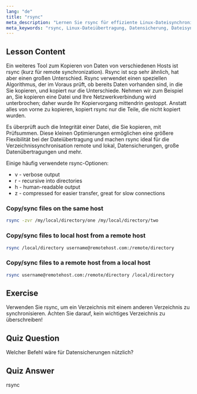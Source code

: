 ```yaml
---
lang: "de"
title: "rsync"
meta_description: "Lernen Sie rsync für effiziente Linux-Dateisynchronisation und Backups. Verstehen Sie die Remote- und lokale Datenübertragung mit rsync-Befehlen und -Optionen. Verbessern Sie Ihre Linux-Kenntnisse!"
meta_keywords: "rsync, Linux-Dateiübertragung, Datensicherung, Dateisynchronisation, Linux-Tutorial, rsync-Befehle, Anfänger, Leitfaden"
---
```


## Lesson Content

Ein weiteres Tool zum Kopieren von Daten von verschiedenen Hosts ist rsync (kurz für remote synchronization). Rsync ist scp sehr ähnlich, hat aber einen großen Unterschied. Rsync verwendet einen speziellen Algorithmus, der im Voraus prüft, ob bereits Daten vorhanden sind, in die Sie kopieren, und kopiert nur die Unterschiede. Nehmen wir zum Beispiel an, Sie kopieren eine Datei und Ihre Netzwerkverbindung wird unterbrochen; daher wurde Ihr Kopiervorgang mittendrin gestoppt. Anstatt alles von vorne zu kopieren, kopiert rsync nur die Teile, die nicht kopiert wurden.

Es überprüft auch die Integrität einer Datei, die Sie kopieren, mit Prüfsummen. Diese kleinen Optimierungen ermöglichen eine größere Flexibilität bei der Dateiübertragung und machen rsync ideal für die Verzeichnissynchronisation remote und lokal, Datensicherungen, große Datenübertragungen und mehr.

Einige häufig verwendete rsync-Optionen:

- v - verbose output
- r - recursive into directories
- h - human-readable output
- z - compressed for easier transfer, great for slow connections

### Copy/sync files on the same host

```bash
rsync -zvr /my/local/directory/one /my/local/directory/two
```

### Copy/sync files to local host from a remote host

```bash
rsync /local/directory username@remotehost.com:/remote/directory
```

### Copy/sync files to a remote host from a local host

```bash
rsync username@remotehost.com:/remote/directory /local/directory
```

## Exercise

Verwenden Sie rsync, um ein Verzeichnis mit einem anderen Verzeichnis zu synchronisieren. Achten Sie darauf, kein wichtiges Verzeichnis zu überschreiben!

## Quiz Question

Welcher Befehl wäre für Datensicherungen nützlich?

## Quiz Answer

rsync
